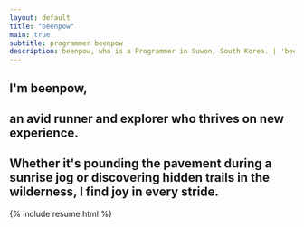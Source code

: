 ```yaml
---
layout: default
title: "beenpow"
main: true
subtitle: programmer beenpow
description: beenpow, who is a Programmer in Suwon, South Korea. | 'beenpow' 프로그래머입니다.
---
```

<div class="intro-animation">
<section class="explanation">
    <h1 class="intro">
    I'm beenpow,
    </h1>
    <h1 class="intro">an avid runner and explorer who thrives on new experience.
    </h1>
		<h1></h1>
		<h1></h1>
    <h2 class="intro">Whether it's pounding the pavement during a sunrise jog or discovering hidden trails in the wilderness, I find joy in every stride.</h2>
</section>
</div>
{% include resume.html %}
